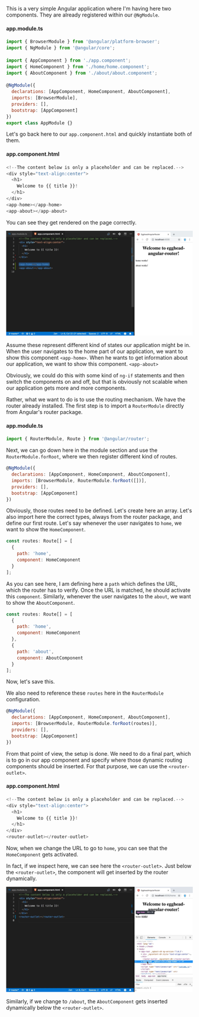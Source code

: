 This is a very simple Angular application where I'm having here two components. They are already registered within our `@NgModule`. 

#### app.module.ts
```javascript
import { BrowserModule } from '@angular/platform-browser';
import { NgModule } from '@angular/core';

import { AppComponent } from './app.component';
import { HomeComponent } from './home/home.component';
import { AboutComponent } from './about/about.component';

@NgModule({
  declarations: [AppComponent, HomeComponent, AboutComponent],
  imports: [BrowserModule],
  providers: [],
  bootstrap: [AppComponent]
})
export class AppModule {}
```

Let's go back here to our `app.component.html` and quickly instantiate both of them. 

#### app.component.html
```javascript
<!--The content below is only a placeholder and can be replaced.-->
<div style="text-align:center">
  <h1>
    Welcome to {{ title }}!
  </h1>
</div>
<app-home></app-home>
<app-about></app-about>
```
You can see they get rendered on the page correctly.

![App Components](../images/angular-define-and-configure-a-route-with-the-angular-router-components.png)

Assume these represent different kind of states our application might be in. When the user navigates to the home part of our application, we want to show this component `<app-home>`. When he wants to get information about our application, we want to show this component. `<app-about>`

Obviously, we could do this with some kind of `ng-if` statements and then switch the components on and off, but that is obviously not scalable when our application gets more and more components.

Rather, what we want to do is to use the routing mechanism. We have the router already installed. The first step is to import a `RouterModule` directly from Angular's router package. 

#### app.module.ts
```javascript
import { RouterModule, Route } from '@angular/router';
```

Next, we can go down here in the module section and use the `RouterModule.forRoot`, where we then register different kind of routes.

```javascript
@NgModule({
  declarations: [AppComponent, HomeComponent, AboutComponent],
  imports: [BrowserModule, RouterModule.forRoot([])],
  providers: [],
  bootstrap: [AppComponent]
})
```

Obviously, those routes need to be defined. Let's create here an array. Let's also import here the correct types, always from the router package, and define our first route. Let's say whenever the user navigates to `home`, we want to show the `HomeComponent`.

```javascript
const routes: Route[] = [
  {
    path: 'home',
    component: HomeComponent
  }
];
```

As you can see here, I am defining here a `path` which defines the URL, which the router has to verify. Once the URL is matched, he should activate this `component`. Similarly, whenever the user navigates to the `about`, we want to show the `AboutComponent`. 

```javascript
const routes: Route[] = [
  {
    path: 'home',
    component: HomeComponent
  },
  {
    path: 'about',
    component: AboutComponent
  }
];
```
Now, let's save this.

We also need to reference these `routes` here in the `RouterModule` configuration. 

```javascript
@NgModule({
  declarations: [AppComponent, HomeComponent, AboutComponent],
  imports: [BrowserModule, RouterModule.forRoot(routes)],
  providers: [],
  bootstrap: [AppComponent]
})
```

From that point of view, the setup is done. We need to do a final part, which is to go in our app component and specify where those dynamic routing components should be inserted. For that purpose, we can use the `<router-outlet>`.

#### app.component.html
```javascript
<!--The content below is only a placeholder and can be replaced.-->
<div style="text-align:center">
  <h1>
    Welcome to {{ title }}!
  </h1>
</div>
<router-outlet></router-outlet>
```

Now, when we change the URL to go to `home`, you can see that the `HomeComponent` gets activated. 

In fact, if we inspect here, we can see here the `<router-outlet>`. Just below the `<router-outlet>`, the component will get inserted by the router dynamically. 

![Home](../images/angular-define-and-configure-a-route-with-the-angular-router-home.png)

Similarly, if we change to `/about`, the `AboutComponent` gets inserted dynamically below the `<router-outlet>`.